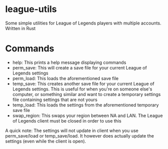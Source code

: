 # league-utils
Some simple utilities for League of Legends players with multiple accounts. Written in Rust

# Commands

* help: This prints a help message displaying commands
* perm_save: This will create a save file for your current League of Legends settings
* perm_load: This loads the aforementioned save file
* temp_save: This creates another save file for your current League of Legends settings. This is useful for when you're on someone else's computer, or something similar and want to create a temporary settings file containing settings that are not yours
* temp_load: This loads the settings from the aforementioned temporary save file
* swap_region: This swaps your region between NA and LAN. The League of Legends client must be closed in order to use this

A quick note: The settings will not update in client when you use perm_save/load or temp_save/load. It however does actually update the settings (even while the client is open).